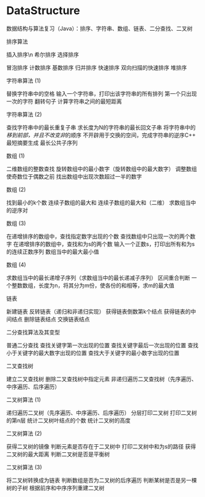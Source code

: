 # DataStructure
数据结构与算法复习（Java）：排序、字符串、数组、链表、二分查找、二叉树

排序算法

插入排序\n
希尔排序
选择排序

冒泡排序
计数排序
基数排序
归并排序
快速排序
双向扫描的快速排序
堆排序

字符串算法 (1)

替换字符串中的空格
输入一个字符串，打印出该字符串的所有排列
第一个只出现一次的字符
翻转句子
计算字符串之间的最短距离

字符串算法 (2)

查找字符串中的最长重复子串
求长度为N的字符串的最长回文子串
将字符串中的*移到前部，并且不改变非*的顺序
不开辟用于交换的空间，完成字符串的逆序C++
最短摘要生成
最长公共子序列

数组      (1)

二维数组的整数查找
旋转数组中的最小数字（旋转数组中的最大数字）
调整数组使奇数位于偶数之前
找出数组中出现次数超过一半的数字

数组      (2)

找到最小的k个数
连续子数组的最大和
连续子数组的最大和（二维）
求数组当中的逆序对

数组      (3)

在递增排序的数组中，查找指定数字出现的个数
查找数组中只出现一次的两个数字
在递增排序的数组中，查找和为s的两个数
输入一个正数s，打印出所有和为s的连续正数序列
数组当中的最大最小值

数组      (4)

求数组当中的最长递增子序列（求数组当中的最长递减子序列）
区间重合判断
一个整数数组，长度为n，将其分为m份，使各份的和相等，求m的最大值

链表

新建链表
反转链表（递归和非递归实现）
获得链表倒数第k个结点
获得链表的中间结点
删除链表结点
交换链表结点

二分查找算法及其变型

普通二分查找
查找关键字第一次出现的位置
查找关键字最后一次出现的位置
查找小于关键字的最大数字出现的位置
查找大于关键字的最小数字出现的位置

二叉查找树

建立二叉查找树
删除二叉查找树中指定元素
非递归遍历二叉查找树（先序遍历、中序遍历、后序遍历）

二叉树算法    (1)

递归遍历二叉树（先序遍历、中序遍历、后序遍历）
分层打印二叉树
打印二叉树的第n层
统计二叉树叶结点的个数
统计二叉树的高度

二叉树算法    (2)

获得二叉树的镜像
判断元素是否存在于二叉树中
打印二叉树中和为s的路径
获得二叉树的最大距离
判断二叉树是否是平衡树

二叉树算法    (3)

将二叉树转换成为链表
判断数组是否为二叉树的后序遍历
判断某树是否是另一棵树的子树
根据前序和中序序列重建二叉树
